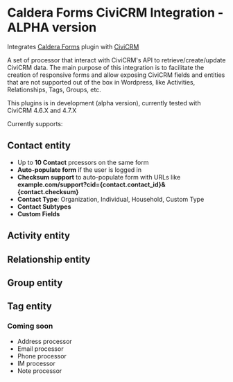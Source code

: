 # Caldera Forms CiviCRM Integration - ALPHA version
Integrates [Caldera Forms](https://en-gb.wordpress.org/plugins/caldera-forms/ "Caldera Forms Wordpress plugin") plugin with [CiviCRM](https://civicrm.org/ "Open Source CRM")

A set of processor that interact with CiviCRM's API to retrieve/create/update CiviCRM data.
The main purpose of this integration is to facilitate the creation of responsive forms and allow exposing CiviCRM fields and entities that are not supported out of the box in Wordpress, like Activities, Relationships, Tags, Groups, etc.

This plugins is in development (alpha version), currently tested with CiviCRM 4.6.X and 4.7.X

Currently supports:

## Contact entity
+ Up to **10 Contact** prcessors on the same form
+ **Auto-populate form** if the user is logged in
+ **Checksum support** to auto-populate form with URLs like **example.com/support?cid={contact.contact_id}&{contact.checksum}**
+ **Contact Type**: Organization, Individual, Household, Custom Type
+ **Contact Subtypes**
+ **Custom Fields**

## Activity entity
## Relationship entity
## Group entity
## Tag entity

### Coming soon
+ Address processor
+ Email processor
+ Phone processor
+ IM processor
+ Note processor
